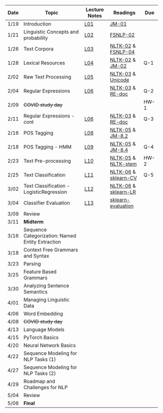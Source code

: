 

| Date  | Topic                                    | Lecture Notes           | Readings             |  Due     |
| ----- |------------------------------------------|-------------------------|---------------|--------------|
| 1/19  | Introduction                             | [L01](Lectures/Lec_01)  | [JM-01](https://web.stanford.edu/~jurafsky/slp3/)     |              |
| 1/21  | Linguistic Concepts and probability      | [L02](Lectures/Lec_02)  | [FSNLP-02](https://nlp.stanford.edu/fsnlp/)           |              |
| 1/26  | Text Corpora                             | [L03](Lectures/Lec_03)  | [NLTK-02](https://www.nltk.org/book/ch02.html) & [FSNLP-04](https://nlp.stanford.edu/fsnlp/)         |              |
| 1/28  | Lexical Resources                        | [L04](Lectures/Lec_04)  | [NLTK-02](https://www.nltk.org/book/ch02.html) & [JM-02](https://web.stanford.edu/~jurafsky/slp3/)         |      Q-1      |
| 2/02  | Raw Text Processing                      | [L05](Lectures/Lec_05)  | [NLTK-03](https://www.nltk.org/book/ch03.html) & [Unicode](https://unicode.org/standard/principles.html)     |             |
| 2/04  | Regular Expressions                      | [L06](Lectures/Lec_06)  | [NLTK-03](https://www.nltk.org/book/ch03.html) & [RE-doc](https://docs.python.org/3/howto/regex.html)       |      Q-2      |
| 2/09  | ~~COVID study day~~                      |                         |               |    HW-1      |
| 2/11  | Regular Expressions - cont               | [L06](Lectures/Lec_06)  | [NLTK-03](https://www.nltk.org/book/ch03.html) & [RE-doc](https://docs.python.org/3/howto/regex.html)       |      Q-3      |
| 2/16  | POS Tagging                              | [L08](Lectures/Lec_08)  | [NLTK-05](https://www.nltk.org/book/ch05.html) & [JM-8.2](https://web.stanford.edu/~jurafsky/slp3/ed3book_dec302020.pdf)         |              |
| 2/18  | POS Tagging - HMM                        | [L09](Lectures/Lec_09)  | [NLTK-05](https://www.nltk.org/book/ch05.html) & [JM-8.4](https://web.stanford.edu/~jurafsky/slp3/ed3book_dec302020.pdf)         |   Q-4     |
| 2/23  | Text Pre-processing                      |  [L10](Lectures/Lec_10) | [NLTK-05](https://www.nltk.org/book/ch05.html) & [NLTK-stem](https://www.nltk.org/api/nltk.stem.html)  |     HW-2     |
| 2/25  | Text Classification                      |  [L11](Lectures/Lec_11) | [NLTK-06](https://www.nltk.org/book/ch06.html) & [sklearn-CV](https://scikit-learn.org/stable/modules/generated/sklearn.feature_extraction.text.CountVectorizer.html)  |     Q-5   |
| 3/02  | Text Classification - LogisticRegression |  [L12](Lectures/Lec_12) | [NLTK-06](https://www.nltk.org/book/ch06.html) & [sklearn-LR](https://scikit-learn.org/stable/modules/generated/sklearn.linear_model.LogisticRegression.html)              |              |
| 3/04  | Classifier Evaluation                    |   [L13](Lectures/Lec_13)  | [sklearn-evaluation](https://scikit-learn.org/stable/modules/model_evaluation.html)              |              |
| 3/09  | Review                   |                         |               |              |
| 3/11  | **Midterm**                              |                         |               |              |
| 3/16  | Sequence Categorization: Named Entity Extraction|                  |               |              |
| 3/18  | Context Free Grammars and Syntax         |                         |               |              |
| 3/23  | Parsing                                  |                         |               |              |
| 3/25  | Feature Based Grammars                   |                         |               |              |
| 3/30  | Analyzing Sentence Semantics             |                         |               |              |
| 4/01  | Managing Linguistic Data                 |                         |               |              |
| 4/06  | Word Embedding                           |                         |               |              |
| 4/08  | ~~COVID study day~~                      |                         |               |              |
| 4/13  | Language Models                          |                         |               |              |
| 4/15  | PyTorch Basics                           |                         |               |              |
| 4/20  | Neural Network Basics                    |                         |               |              |
| 4/22  | Sequence Modeling for NLP Tasks (1)      |                         |               |              |
| 4/27  | Sequence Modeling for NLP Tasks (2)      |                         |               |              |
| 4/29  | Roadmap and Challenges for NLP           |                         |               |              |
| 5/04  | Review                                   |                         |               |              |
| 5/06  | **Final**                                |                         |               |              |




